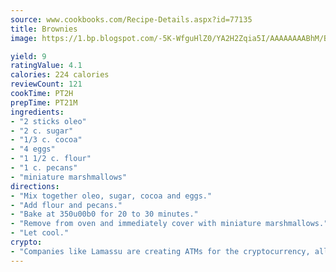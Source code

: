 ```yaml
---
source: www.cookbooks.com/Recipe-Details.aspx?id=77135
title: Brownies
image: https://1.bp.blogspot.com/-5K-WfguHlZ0/YA2H2Zqia5I/AAAAAAAABhM/Bdgu68p4aG0Q6jWdy3eGaUXSKw5p3sdxwCLcBGAsYHQ/s324/7.png

yield: 9
ratingValue: 4.1
calories: 224 calories
reviewCount: 121
cookTime: PT2H
prepTime: PT21M
ingredients:
- "2 sticks oleo"
- "2 c. sugar"
- "1/3 c. cocoa"
- "4 eggs"
- "1 1/2 c. flour"
- "1 c. pecans"
- "miniature marshmallows"
directions:
- "Mix together oleo, sugar, cocoa and eggs."
- "Add flour and pecans."
- "Bake at 350u00b0 for 20 to 30 minutes."
- "Remove from oven and immediately cover with miniature marshmallows."
- "Let cool."
crypto:
- "Companies like Lamassu are creating ATMs for the cryptocurrency, allowing you to scan your Bitcoin QR code, enter your cash, and buy bitcoin with the push of a button."
---
```

